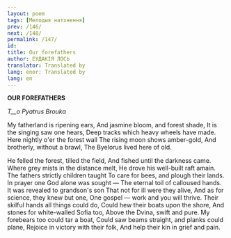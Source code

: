 ```yaml
---
layout: poem
tags: [Мелодыя натхнення]
prev: /146/
next: /148/
permalink: /147/
id: 
title: Our forefathers
author: ЕУДАКІЯ ЛОСЬ
translator: Translated by 
lang: enor: Translated by 
lang: en
---
```



 
**OUR FOREFATHERS**

_T__o Pyatrus Brouka_

My fatherland is ripening ears, And jasmine bloom, and forest shade, It is the singing saw one hears, Deep tracks which heavy wheels have made. Here nightly o'er the forest wall The rising moon shows amber-gold, And brotherly, without a brawl, The Byelorus lived here of old.

He felled the forest, tilled the field, And fished until the darkness came. Where grey mists in the distance melt, He drove his well-built raft amain. The fathers strictly children taught To care for bees, and plough their lands. In prayer one God alone was sought — The eternal toil of calloused hands. It was revealed to grandson's son That not for ill were they alive, And as for science, they knew but one, One gospel — work and you will thrive. Their skilful hands all things could do, Could hew their boats upon the shore, And stones for white-walled Sofia too, Above the Dvina, swift and pure. My forebears too could tar a boat, Could saw beams straight, and planks could plane, Rejoice in victory with their folk, And help their kin in grief and pain.


